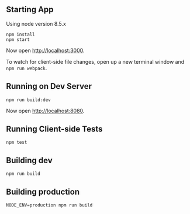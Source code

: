 ## Starting App

Using node version 8.5.x

```
npm install
npm start
```

Now open [http://localhost:3000](http://localhost:3000).

To watch for client-side file changes, open up a new terminal window and `npm run webpack`.

## Running on Dev Server

```
npm run build:dev
```
Now open [http://localhost:8080](http://localhost:8080).

## Running Client-side Tests

`npm test`

## Building dev

`npm run build`

## Building production

`NODE_ENV=production npm run build`

